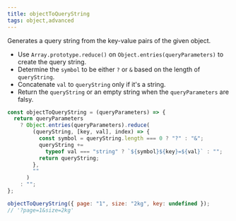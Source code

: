 ```yaml
---
title: objectToQueryString
tags: object,advanced
---
```


Generates a query string from the key-value pairs of the given object.

- Use `Array.prototype.reduce()` on `Object.entries(queryParameters)` to create the query string.
- Determine the `symbol` to be either `?` or `&` based on the length of `queryString`.
- Concatenate `val` to `queryString` only if it's a string.
- Return the `queryString` or an empty string when the `queryParameters` are falsy.

```js
const objectToQueryString = (queryParameters) => {
  return queryParameters
    ? Object.entries(queryParameters).reduce(
        (queryString, [key, val], index) => {
          const symbol = queryString.length === 0 ? "?" : "&";
          queryString +=
            typeof val === "string" ? `${symbol}${key}=${val}` : "";
          return queryString;
        },
        ""
      )
    : "";
};
```

```js
objectToQueryString({ page: "1", size: "2kg", key: undefined });
// '?page=1&size=2kg'
```
